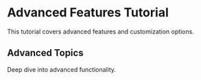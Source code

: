 # Advanced Features Tutorial

This tutorial covers advanced features and customization options.

## Advanced Topics

Deep dive into advanced functionality.
